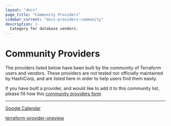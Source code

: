 ```yaml
---
layout: "docs"
page_title: "Community Providers"
sidebar_current: "docs-providers-community"
description: |-
  Category for database vendors.
---
```


# Community Providers

The providers listed below have been built by the community of Terraform users
and vendors. These providers are not tested nor officially maintained by
HashiCorp, and are listed here in order to help users find them easily.

If you have built a provider, and would like to add it to this community list,
please fill how this [community providers form](https://docs.google.com/forms/d/e/1FAIpQLSeenG02tGEmz7pntIqMKlp5kY53f8AV5u88wJ_H1pJc2CmvKA/viewform?usp=sf_link#responses)

---

[Google Calendar](https://github.com/sethvargo/terraform-provider-googlecalendar)

[terraform-provider-oneview](https://github.com/HewlettPackard/terraform-provider-oneview)
